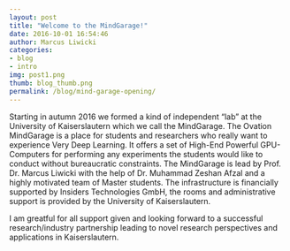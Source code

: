 ```yaml
---
layout: post
title: "Welcome to the MindGarage!"
date: 2016-10-01 16:54:46
author: Marcus Liwicki
categories:
- blog
- intro
img: post1.png
thumb: blog_thumb.png
permalink: /blog/mind-garage-opening/
---
```


Starting in autumn 2016 we formed a kind of independent “lab” at the University of Kaiserslautern which we call the MindGarage. The Ovation MindGarage is a place for students and researchers who really want to experience Very Deep Learning. It offers a set of High-End Powerful GPU-Computers for performing any experiments the students would like to conduct without bureaucratic constraints. The MindGarage is lead by Prof. Dr. Marcus Liwicki with the help of Dr. Muhammad Zeshan Afzal and a highly motivated team of Master students. The infrastructure is financially supported by Insiders Technologies GmbH, the rooms and administrative support is provided by the University of Kaiserslautern.

I am greatful for all support given and looking forward to a successful research/industry partnership leading to novel research perspectives and applications in Kaiserslautern.

